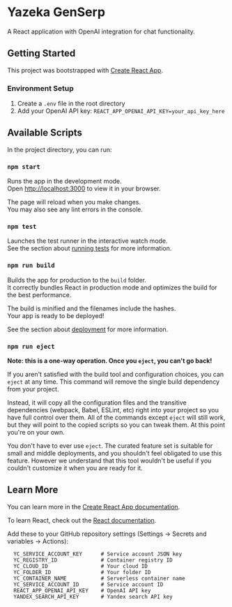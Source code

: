 # Yazeka GenSerp

A React application with OpenAI integration for chat functionality.

## Getting Started

This project was bootstrapped with [Create React App](https://github.com/facebook/create-react-app).

### Environment Setup

1. Create a `.env` file in the root directory
2. Add your OpenAI API key: `REACT_APP_OPENAI_API_KEY=your_api_key_here`

## Available Scripts

In the project directory, you can run:

### `npm start`

Runs the app in the development mode.\
Open [http://localhost:3000](http://localhost:3000) to view it in your browser.

The page will reload when you make changes.\
You may also see any lint errors in the console.

### `npm test`

Launches the test runner in the interactive watch mode.\
See the section about [running tests](https://facebook.github.io/create-react-app/docs/running-tests) for more information.

### `npm run build`

Builds the app for production to the `build` folder.\
It correctly bundles React in production mode and optimizes the build for the best performance.

The build is minified and the filenames include the hashes.\
Your app is ready to be deployed!

See the section about [deployment](https://facebook.github.io/create-react-app/docs/deployment) for more information.

### `npm run eject`

**Note: this is a one-way operation. Once you `eject`, you can't go back!**

If you aren't satisfied with the build tool and configuration choices, you can `eject` at any time. This command will remove the single build dependency from your project.

Instead, it will copy all the configuration files and the transitive dependencies (webpack, Babel, ESLint, etc) right into your project so you have full control over them. All of the commands except `eject` will still work, but they will point to the copied scripts so you can tweak them. At this point you're on your own.

You don't have to ever use `eject`. The curated feature set is suitable for small and middle deployments, and you shouldn't feel obligated to use this feature. However we understand that this tool wouldn't be useful if you couldn't customize it when you are ready for it.

## Learn More

You can learn more in the [Create React App documentation](https://facebook.github.io/create-react-app/docs/getting-started).

To learn React, check out the [React documentation](https://reactjs.org/).

Add these to your GitHub repository settings (Settings → Secrets and variables → Actions):
```
  YC_SERVICE_ACCOUNT_KEY      # Service account JSON key
  YC_REGISTRY_ID              # Container registry ID
  YC_CLOUD_ID                 # Your cloud ID
  YC_FOLDER_ID                # Your folder ID
  YC_CONTAINER_NAME           # Serverless container name
  YC_SERVICE_ACCOUNT_ID       # Service account ID
  REACT_APP_OPENAI_API_KEY    # OpenAI API key
  YANDEX_SEARCH_API_KEY       # Yandex search API key
```